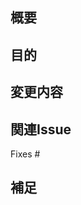 ## 概要
<!-- 何のドキュメントを作成・修正したのか簡潔に -->

## 目的
<!-- なぜこのドキュメントが必要か、背景や目的 -->

## 変更内容
<!-- 具体的にどのドキュメントをどう変更・追加したか -->

## 関連Issue
<!-- 関連するIssueがあれば記載 -->
Fixes #

## 補足
<!-- その他、伝えておきたいこと -->
